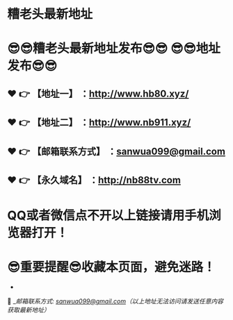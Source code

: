 # 糟老头最新地址
:sunglasses::sunglasses:糟老头最新地址发布:sunglasses::sunglasses:
:sunglasses::sunglasses:地址发布:sunglasses::sunglasses:
==
:heart: :point_right: 【地址一】 ：http://www.hb80.xyz/
------
:heart: :point_right: 【地址二】 ：http://www.nb911.xyz/
------
:heart: :point_right: 【邮箱联系方式】 ：sanwua099@gmail.com
------
:heart: :point_right: 【永久域名】 ：http://nb88tv.com
------
# QQ或者微信点不开以上链接请用手机浏览器打开！
:sunglasses:重要提醒:sunglasses:收藏本页面，避免迷路！
==
-
:e-mail: __邮箱联系方式: sanwua099@gmail.com（以上地址无法访问请发送任意内容获取最新地址）_
